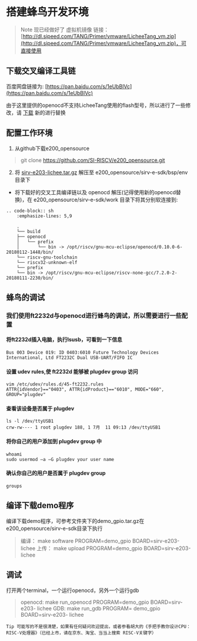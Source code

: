 # 搭建蜂鸟开发环境

>Note 现已经做好了 虚拟机镜像 链接：[http://dl.sipeed.com/TANG/Primer/vmware/LicheeTang_vm.zip](http://dl.sipeed.com/TANG/Primer/vmware/LicheeTang_vm.zip)，可直接使用

## 下载交叉编译工具链

百度网盘链接为: [https://pan.baidu.com/s/1eUbBlVc](https://pan.baidu.com/s/1eUbBlVc)

由于这里提供的openocd不支持LicheeTang使用的flash型号，所以进行了一些修改，请 [下载](https://fdvad021asfd8q.oss-cn-hangzhou.aliyuncs.com/LicheeTang/get_started/openocd) 新的进行替换

## 配置工作环境

1. 从github下载e200_opensource
>git clone https://github.com/SI-RISCV/e200_opensource.git 

2. 将 [sirv-e203-lichee.tar.gz](https://fdvad021asfd8q.oss-cn-hangzhou.aliyuncs.com/LicheeTang/get_started/sirv-e203-lichee.tar.gz) 解压至 e200_opensource/sirv-e-sdk/bsp/env 目录下

+ 将下载好的交叉工具编译链以及 openocd 解压(记得使用新的openocd替换)，在 e200_opensource/sirv-e-sdk/work 目录下将其分别软连接到:
  
```
.. code-block:: sh
    :emphasize-lines: 5,9

    .
    └── build
    ├── openocd
    │   └── prefix
    │       └── bin -> /opt/riscv/gnu-mcu-eclipse/openocd/0.10.0-6-20180112-1448/bin/
    └── riscv-gnu-toolchain
    └── riscv32-unknown-elf
    └── prefix
    └── bin -> /opt/riscv/gnu-mcu-eclipse/riscv-none-gcc/7.2.0-2-20180111-2230/bin/
```

## 蜂鸟的调试
### 我们使用ft2232d与openocd进行蜂鸟的调试，所以需要进行一些配置
#### 将ft2232d插入电脑，执行lsusb，可看到一下信息
    Bus 003 Device 019: ID 0403:6010 Future Technology Devices International, Ltd FT2232C Dual USB-UART/FIFO IC

#### 设置 udev rules,使 ft2232d 能够被 plugdev group 访问
    vim /etc/udev/rules.d/45-ft2232.rules
    ATTR{idVendor}=="0403", ATTR{idProduct}=="6010", MODE="660", GROUP="plugdev"

#### 查看该设备是否属于 plugdev
    ls -l /dev/ttyUSB1
    crw-rw---- 1 root plugdev 188, 1 7月  11 09:13 /dev/ttyUSB1

#### 将你自己的用户添加到 plugdev group 中
    whoami
    sudo usermod –a –G plugdev your user name
#### 确认你自己的用户是否属于 plugdev group
    groups

## 编译下载demo程序

编译下载demo程序，可参考文件夹下的demo_gpio.tar.gz在e200_opensource/sirv-e-sdk目录下执行
>编译： make software PROGRAM=demo_gpio BOARD=sirv-e203-lichee
>上传： make upload PROGRAM=demo_gpio BOARD=sirv-e203-lichee

## 调试
打开两个terminal，一个运行openocd，另外一个运行gdb

>openocd: make run_openocd PROGRAM=demo_gpio BOARD=sirv-e203- lichee
>GDB: make run_gdb PROGRAM= demo_gpio BOARD=sirv-e203- lichee

`Tip 可能写的不是很清楚，如果有任何疑问欢迎提出，或者参看胡大的《手把手教你设计CPU：RISC-V处理器》（已经上市，请在京东、淘宝、当当上搜索 RISC-V关键字）`